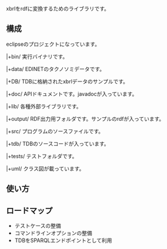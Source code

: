 xbrlをrdfに変換するためのライブラリです。

構成
---

eclipseのプロジェクトになっています。

|+bin/
実行バイナリです。

|+data/
EDINETのタクノソミデータです。

|+DB/
TDBに格納されたxbrlデータのサンプルです。

|+doc/
APIドキュメントです。javadocが入っています。

|+lib/
各種外部ライブラリです。

|+output/
RDF出力用フォルダです。サンプルのrdfが入っています。

|+src/
プログラムのソースファイルです。

|+tdb/
TDBのソースコードが入っています。

|+tests/
テストフォルダです。

|+uml/
クラス図が載っています。

使い方
----

ロードマップ
------

* テストケースの整備
* コマンドラインオプションの整備
* TDBをSPARQLエンドポイントとして利用
